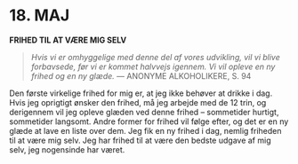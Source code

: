 # 18. MAJ

**FRIHED TIL AT VÆRE MIG SELV**

> *Hvis vi er omhyggelige med denne del af vores udvikling, vil vi blive forbavsede, før vi er kommet halvvejs igennem. Vi vil opleve en ny frihed og en ny glæde.*
> — ANONYME ALKOHOLIKERE, S. 94

Den første virkelige frihed for mig er, at jeg ikke behøver at drikke i dag. Hvis jeg oprigtigt ønsker den frihed, må jeg arbejde med de 12 trin, og derigennem vil jeg opleve glæden ved denne frihed – sommetider hurtigt, sommetider langsomt. Andre former for frihed vil følge efter, og det er en ny glæde at lave en liste over dem. Jeg fik en ny frihed i dag, nemlig friheden til at være mig selv. Jeg har frihed til at være den bedste udgave af mig selv, jeg nogensinde har været.
